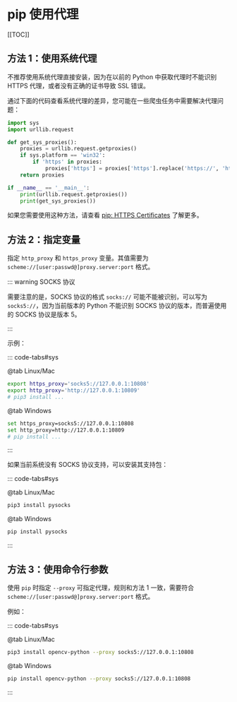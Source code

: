 # pip 使用代理

[[TOC]]

## 方法 1：使用系统代理

不推荐使用系统代理直接安装，因为在以前的 Python 中获取代理时不能识别 HTTPS 代理，或者没有正确的证书导致 SSL 错误。

通过下面的代码查看系统代理的差异，您可能在一些爬虫任务中需要解决代理问题：

```python
import sys
import urllib.request

def get_sys_proxies():
    proxies = urllib.request.getproxies()
    if sys.platform == 'win32':
        if 'https' in proxies:
            proxies['https'] = proxies['https'].replace('https://', 'http://')
    return proxies

if __name__ == '__main__':
    print(urllib.request.getproxies())
    print(get_sys_proxies())
```

如果您需要使用这种方法，请查看 [pip: HTTPS Certificates](https://pip.pypa.io/en/stable/topics/https-certificates/) 了解更多。

## 方法 2：指定变量

指定 `http_proxy` 和 `https_proxy` 变量。其值需要为 `scheme://[user:passwd@]proxy.server:port` 格式。

::: warning SOCKS 协议

需要注意的是，SOCKS 协议的格式 `socks://` 可能不能被识别，可以写为 `socks5://`，因为当前版本的 Python 不能识别 SOCKS 协议的版本，而普遍使用的 SOCKS 协议是版本 5。

:::

示例：

::: code-tabs#sys

@tab Linux/Mac

```bash
export https_proxy='socks5://127.0.0.1:10808'
export http_proxy='http://127.0.0.1:10809'
# pip3 install ...
```

@tab Windows

```bash
set https_proxy=socks5://127.0.0.1:10808
set http_proxy=http://127.0.0.1:10809
# pip install ...
```

:::

如果当前系统没有 SOCKS 协议支持，可以安装其支持包：

::: code-tabs#sys

@tab Linux/Mac

```bash
pip3 install pysocks
```

@tab Windows

```bash
pip install pysocks
```

:::

## 方法 3：使用命令行参数

使用 `pip` 时指定 `--proxy` 可指定代理，规则和方法 1 一致，需要符合 `scheme://[user:passwd@]proxy.server:port` 格式。

例如：

::: code-tabs#sys

@tab Linux/Mac

```bash
pip3 install opencv-python --proxy socks5://127.0.0.1:10808
```

@tab Windows

```bash
pip install opencv-python --proxy socks5://127.0.0.1:10808
```

:::
